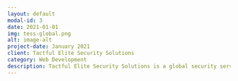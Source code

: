 ```yaml
---
layout: default
modal-id: 3
date: 2021-01-01
img: tess-global.png
alt: image-alt
project-date: January 2021
client: Tactful Elite Security Solutions
category: Web Development
description: Tactful Elite Security Solutions is a global security services provider.
---
```

